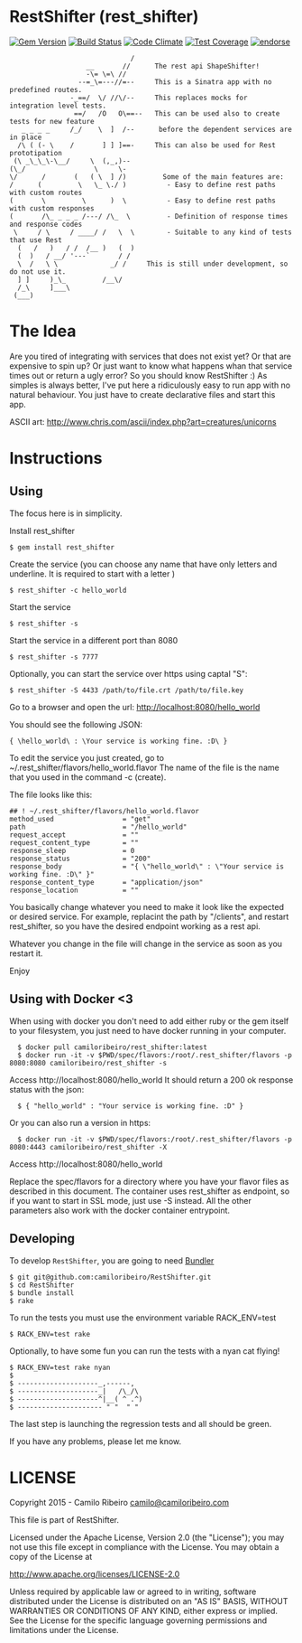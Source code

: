 # RestShifter (rest_shifter)

[![Gem Version](https://badge.fury.io/rb/rest_shifter.png)](https://rubygems.org/gems/rest_shifter)
[![Build Status](https://secure.travis-ci.org/camiloribeiro/RestShifter.png)](http://travis-ci.org/camiloribeiro/RestShifter)
[![Code Climate](https://codeclimate.com/github/camiloribeiro/RestShifter/badges/gpa.svg)](https://codeclimate.com/github/camiloribeiro/RestShifter)
[![Test Coverage](https://codeclimate.com/github/camiloribeiro/RestShifter/badges/coverage.svg)](https://codeclimate.com/github/camiloribeiro/RestShifter)
[![endorse](https://api.coderwall.com/camiloribeiro/endorsecount.png)](https://coderwall.com/camiloribeiro)


                                  /
                       __       //      The rest api ShapeShifter!
                       -\= \=\ //       
                     --=_\=---//=--     This is a Sinatra app with no predefined routes. 
                   -_==/  \/ //\/--     This replaces mocks for integration level tests.
                    ==/   /O   O\==--   This can be used also to create tests for new feature
       _ _ _ _     /_/    \  ]  /--      before the dependent services are in place
      /\ ( (- \    /       ] ] ]==-     This can also be used for Rest prototipation
     (\ _\_\_\-\__/     \  (,_,)-- 
    (\_/                 \     \-        
    \/      /       (   ( \  ] /)         Some of the main features are:
    /      (         \   \_ \./ )          - Easy to define rest paths with custom routes
    (       \         \      )  \          - Easy to define rest paths with custom responses
    (       /\_ _ _ _ /---/ /\_  \         - Definition of response times and response codes
     \     / \     / ____/ /   \  \        - Suitable to any kind of tests that use Rest
      (   /   )   / /  /__ )   (  ) 
      (  )   / __/ '---`       / /
      \  /   \ \             _/ /     This is still under development, so do not use it.
      ] ]     )_\_         /__\/       
      /_\     ]___\                     
     (___)                     



The Idea
=======

Are you tired of integrating with services that does not exist yet? Or that are expensive to spin up? Or just want to know what happens whan that service times out or return a ugly error? So you should know RestShifter :)
As simples is always better, I've put here a ridiculously easy to run app with no natural behaviour. You just have to create declarative files and start this app.

ASCII art: http://www.chris.com/ascii/index.php?art=creatures/unicorns


Instructions
==========

Using
-----

The focus here is in simplicity.

Install rest_shifter

    $ gem install rest_shifter

Create the service (you can choose any name that have only letters and underline. It is required to start with a letter )

    $ rest_shifter -c hello_world

Start the service

    $ rest_shifter -s

Start the service in a different port than 8080

    $ rest_shifter -s 7777

Optionally, you can start the service over https using captal "S":

    $ rest_shifter -S 4433 /path/to/file.crt /path/to/file.key

Go to a browser and open the url: [http://localhost:8080/hello_world](http://localhost:8080/hello_world)

You should see the following JSON:

    { \hello_world\ : \Your service is working fine. :D\ }

To edit the service you just created, go to ~/.rest_shifter/flavors/hello_world.flavor 
The name of the file is the name that you used in the command -c (create).

The file looks like this:

    ## ! ~/.rest_shifter/flavors/hello_world.flavor
    method_used                 = "get"
    path                        = "/hello_world"
    request_accept              = ""
    request_content_type        = ""
    response_sleep              = 0
    response_status             = "200"
    response_body               = "{ \"hello_world\" : \"Your service is working fine. :D\" }"
    response_content_type       = "application/json"
    response_location           = ""

You basically change whatever you need to make it look like the expected or desired service. For example, replacint the path by "/clients", and restart rest_shifter, so you have the desired endpoint working as a rest api.

Whatever you change in the file will change in the service as soon as you restart it.

Enjoy

Using with Docker <3
-----------------------

When using with docker you don't need to add either ruby or the gem itself to your filesystem, you just need to have docker running in your computer.

      $ docker pull camiloribeiro/rest_shifter:latest
      $ docker run -it -v $PWD/spec/flavors:/root/.rest_shifter/flavors -p 8080:8080 camiloribeiro/rest_shifter -s

Access http://localhost:8080/hello_world
It should return a 200 ok response status with the json: 

      $ { "hello_world" : "Your service is working fine. :D" }

Or you can also run a version in https:

      $ docker run -it -v $PWD/spec/flavors:/root/.rest_shifter/flavors -p 8080:4443 camiloribeiro/rest_shifter -X

Access http://localhost:8080/hello_world

Replace the spec/flavors for a directory where you have your flavor files as described in this document. The container uses rest_shifter as endpoint, so if you want to start in SSL mode, just use -S instead. All the other parameters also work with the docker container entrypoint.

Developing
----------
To develop `RestShifter`, you are going to need [Bundler][1] 

    $ git git@github.com:camiloribeiro/RestShifter.git
    $ cd RestShifter
    $ bundle install
    $ rake

To run the tests you must use the environment variable RACK_ENV=test

    $ RACK_ENV=test rake
    
Optionally, to have some fun you can run the tests with a nyan cat flying!

    $ RACK_ENV=test rake nyan
    $
    $ --------------------_,------,
    $ --------------------_|   /\_/\
    $ --------------------^|__( ^ .^)
    $ --------------------- " "  " "

The last step is launching the regression tests and all should be green.

If you have any problems, please let me know.

[1]: http://gembundler.com

LICENSE
=======

Copyright 2015 - Camilo Ribeiro camilo@camiloribeiro.com

This file is part of RestShifter.

Licensed under the Apache License, Version 2.0 (the "License"); you may not use this file except in compliance with the License. You may obtain a copy of the License at

http://www.apache.org/licenses/LICENSE-2.0

Unless required by applicable law or agreed to in writing, software distributed under the License is distributed on an "AS IS" BASIS, WITHOUT WARRANTIES OR CONDITIONS OF ANY KIND, either express or implied. See the License for the specific language governing permissions and limitations under the License.
